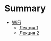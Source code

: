 # Summary

- [WiFi](./wifi/README.md)
  - [Лекция 1](./wifi/lec1.md)
  - [Лекция 2](./wifi/lec2.md)
  
